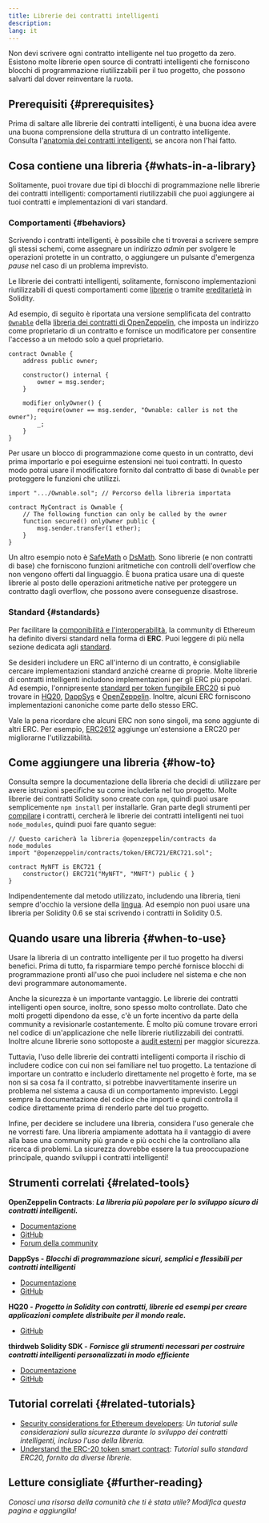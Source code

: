 ```yaml
---
title: Librerie dei contratti intelligenti
description:
lang: it
---
```


Non devi scrivere ogni contratto intelligente nel tuo progetto da zero. Esistono molte librerie open source di contratti intelligenti che forniscono blocchi di programmazione riutilizzabili per il tuo progetto, che possono salvarti dal dover reinventare la ruota.

## Prerequisiti {#prerequisites}

Prima di saltare alle librerie dei contratti intelligenti, è una buona idea avere una buona comprensione della struttura di un contratto intelligente. Consulta l'[anatomia dei contratti intelligenti](/developers/docs/smart-contracts/anatomy/), se ancora non l'hai fatto.

## Cosa contiene una libreria {#whats-in-a-library}

Solitamente, puoi trovare due tipi di blocchi di programmazione nelle librerie dei contratti intelligenti: comportamenti riutilizzabili che puoi aggiungere ai tuoi contratti e implementazioni di vari standard.

### Comportamenti {#behaviors}

Scrivendo i contratti intelligenti, è possibile che ti troverai a scrivere sempre gli stessi schemi, come assegnare un indirizzo _admin_ per svolgere le operazioni protette in un contratto, o aggiungere un pulsante d'emergenza _pause_ nel caso di un problema imprevisto.

Le librerie dei contratti intelligenti, solitamente, forniscono implementazioni riutilizzabili di questi comportamenti come [librerie](https://solidity.readthedocs.io/en/v0.7.2/contracts.html#libraries) o tramite [ereditarietà](https://solidity.readthedocs.io/en/v0.7.2/contracts.html#inheritance) in Solidity.

Ad esempio, di seguito è riportata una versione semplificata del contratto [`Ownable`](https://github.com/OpenZeppelin/openzeppelin-contracts/blob/v3.2.0/contracts/access/Ownable.sol) della [libreria dei contratti di OpenZeppelin](https://github.com/OpenZeppelin/openzeppelin-contracts), che imposta un indirizzo come proprietario di un contratto e fornisce un modificatore per consentire l'accesso a un metodo solo a quel proprietario.

```solidity
contract Ownable {
    address public owner;

    constructor() internal {
        owner = msg.sender;
    }

    modifier onlyOwner() {
        require(owner == msg.sender, "Ownable: caller is not the owner");
        _;
    }
}
```

Per usare un blocco di programmazione come questo in un contratto, devi prima importarlo e poi eseguirne estensioni nei tuoi contratti. In questo modo potrai usare il modificatore fornito dal contratto di base di `Ownable` per proteggere le funzioni che utilizzi.

```solidity
import ".../Ownable.sol"; // Percorso della libreria importata

contract MyContract is Ownable {
    // The following function can only be called by the owner
    function secured() onlyOwner public {
        msg.sender.transfer(1 ether);
    }
}
```

Un altro esempio noto è [SafeMath](https://docs.openzeppelin.com/contracts/3.x/utilities#math) o [DsMath](https://dappsys.readthedocs.io/en/latest/ds_math.html). Sono librerie (e non contratti di base) che forniscono funzioni aritmetiche con controlli dell'overflow che non vengono offerti dal linguaggio. È buona pratica usare una di queste librerie al posto delle operazioni aritmetiche native per proteggere un contratto dagli overflow, che possono avere conseguenze disastrose.

### Standard {#standards}

Per facilitare la [componibilità e l'interoperabilità](/developers/docs/smart-contracts/composability/), la community di Ethereum ha definito diversi standard nella forma di **ERC**. Puoi leggere di più nella sezione dedicata agli [standard](/developers/docs/standards/).

Se desideri includere un ERC all'interno di un contratto, è consigliabile cercare implementazioni standard anziché crearne di proprie. Molte librerie di contratti intelligenti includono implementazioni per gli ERC più popolari. Ad esempio, l'onnipresente [standard per token fungibile ERC20](/developers/tutorials/understand-the-erc-20-token-smart-contract/) si può trovare in [HQ20](https://github.com/HQ20/contracts/blob/master/contracts/token/README.md), [DappSys](https://github.com/dapphub/ds-token/) e [OpenZeppelin](https://docs.openzeppelin.com/contracts/3.x/erc20). Inoltre, alcuni ERC forniscono implementazioni canoniche come parte dello stesso ERC.

Vale la pena ricordare che alcuni ERC non sono singoli, ma sono aggiunte di altri ERC. Per esempio, [ERC2612](https://eips.ethereum.org/EIPS/eip-2612) aggiunge un'estensione a ERC20 per migliorarne l'utilizzabilità.

## Come aggiungere una libreria {#how-to}

Consulta sempre la documentazione della libreria che decidi di utilizzare per avere istruzioni specifiche su come includerla nel tuo progetto. Molte librerie dei contratti Solidity sono create con `npm`, quindi puoi usare semplicemente `npm install` per installarle. Gran parte degli strumenti per [compilare](/developers/docs/smart-contracts/compiling/) i contratti, cercherà le librerie dei contratti intelligenti nei tuoi `node_modules`, quindi puoi fare quanto segue:

```solidity
// Questo caricherà la libreria @openzeppelin/contracts da node_modules
import "@openzeppelin/contracts/token/ERC721/ERC721.sol";

contract MyNFT is ERC721 {
    constructor() ERC721("MyNFT", "MNFT") public { }
}
```

Indipendentemente dal metodo utilizzato, includendo una libreria, tieni sempre d'occhio la versione della [lingua](/developers/docs/smart-contracts/languages/). Ad esempio non puoi usare una libreria per Solidity 0.6 se stai scrivendo i contratti in Solidity 0.5.

## Quando usare una libreria {#when-to-use}

Usare la libreria di un contratto intelligente per il tuo progetto ha diversi benefici. Prima di tutto, fa risparmiare tempo perché fornisce blocchi di programmazione pronti all'uso che puoi includere nel sistema e che non devi programmare autonomamente.

Anche la sicurezza è un importante vantaggio. Le librerie dei contratti intelligenti open source, inoltre, sono spesso molto controllate. Dato che molti progetti dipendono da esse, c'è un forte incentivo da parte della community a revisionarle costantemente. È molto più comune trovare errori nel codice di un'applicazione che nelle librerie riutilizzabili dei contratti. Inoltre alcune librerie sono sottoposte a [audit esterni](https://github.com/OpenZeppelin/openzeppelin-contracts/tree/master/audit) per maggior sicurezza.

Tuttavia, l'uso delle librerie dei contratti intelligenti comporta il rischio di includere codice con cui non sei familiare nel tuo progetto. La tentazione di importare un contratto e includerlo direttamente nel progetto è forte, ma se non si sa cosa fa il contratto, si potrebbe inavvertitamente inserire un problema nel sistema a causa di un comportamento imprevisto. Leggi sempre la documentazione del codice che importi e quindi controlla il codice direttamente prima di renderlo parte del tuo progetto.

Infine, per decidere se includere una libreria, considera l'uso generale che ne vorresti fare. Una libreria ampiamente adottata ha il vantaggio di avere alla base una community più grande e più occhi che la controllano alla ricerca di problemi. La sicurezza dovrebbe essere la tua preoccupazione principale, quando sviluppi i contratti intelligenti!

## Strumenti correlati {#related-tools}

**OpenZeppelin Contracts**: **_La libreria più popolare per lo sviluppo sicuro di contratti intelligenti._**

- [Documentazione](https://docs.openzeppelin.com/contracts/)
- [GitHub](https://github.com/OpenZeppelin/openzeppelin-contracts)
- [Forum della community](https://forum.openzeppelin.com/c/general/16)

**DappSys -** **_Blocchi di programmazione sicuri, semplici e flessibili per contratti intelligenti_**

- [Documentazione](https://dappsys.readthedocs.io/)
- [GitHub](https://github.com/dapphub/dappsys)

**HQ20 -** **_Progetto in Solidity con contratti, librerie ed esempi per creare applicazioni complete distribuite per il mondo reale._**

- [GitHub](https://github.com/HQ20/contracts)

**thirdweb Solidity SDK -** **_Fornisce gli strumenti necessari per costruire contratti intelligenti personalizzati in modo efficiente_**

- [Documentazione](https://portal.thirdweb.com/solidity/)
- [GitHub](https://github.com/thirdweb-dev/contracts)

## Tutorial correlati {#related-tutorials}

- [Security considerations for Ethereum developers](/developers/docs/smart-contracts/security/): _Un tutorial sulle considerazioni sulla sicurezza durante lo sviluppo dei contratti intelligenti, incluso l'uso della libreria._
- [Understand the ERC-20 token smart contract](/developers/tutorials/understand-the-erc-20-token-smart-contract/): _Tutorial sullo standard ERC20, fornito da diverse librerie._

## Letture consigliate {#further-reading}

_Conosci una risorsa della comunità che ti è stata utile? Modifica questa pagina e aggiungila!_
